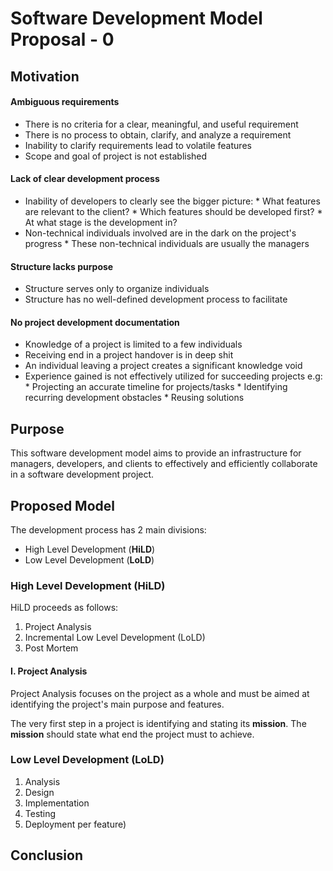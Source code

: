 Software Development Model Proposal - 0
=======================================

## Motivation

#### Ambiguous requirements

*    There is no criteria for a clear, meaningful, and useful requirement
*    There is no process to obtain, clarify, and analyze a requirement
*    Inability to clarify requirements lead to volatile features
*    Scope and goal of project is not established

#### Lack of clear development process
*    Inability of developers to clearly see the bigger picture:
    *    What features are relevant to the client?
    *    Which features should be developed first?
    *    At what stage is the development in?
*    Non-technical individuals involved are in the dark on the project's progress
    *    These non-technical individuals are usually the managers

#### Structure lacks purpose
*    Structure serves only to organize individuals
*    Structure has no well-defined development process to facilitate

#### No project development documentation
*    Knowledge of a project is limited to a few individuals
*    Receiving end in a project handover is in deep shit
*    An individual leaving a project creates a significant knowledge void
*    Experience gained is not effectively utilized for succeeding projects e.g:
    *    Projecting an accurate timeline for projects/tasks
    *    Identifying recurring development obstacles
    *    Reusing solutions

## Purpose

This software development model aims to provide an infrastructure for managers, developers, and clients to effectively and efficiently collaborate in a software development project.

## Proposed Model



The development process has 2 main divisions:

*    High Level Development (**HiLD**)
*    Low Level Development (**LoLD**)


### High Level Development (HiLD)

HiLD proceeds as follows:

1.    Project Analysis
2.    Incremental Low Level Development (LoLD)
3.    Post Mortem

#### I. Project Analysis
Project Analysis focuses on the project as a whole and must be aimed at identifying the project's main purpose and features.


The very first step in a project is identifying and stating its **mission**. The **mission** should state what end the project must to achieve.


### Low Level Development (LoLD)

1.    Analysis
2.    Design  
3.    Implementation  
4.    Testing
5.    Deployment
per feature)


## Conclusion

